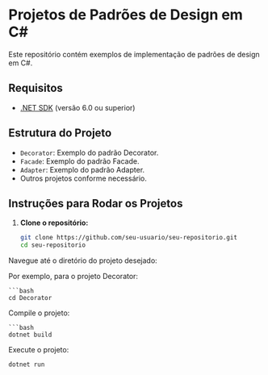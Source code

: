 # Projetos de Padrões de Design em C#

Este repositório contém exemplos de implementação de padrões de design em C#.

## Requisitos

- [.NET SDK](https://dotnet.microsoft.com/download) (versão 6.0 ou superior)

## Estrutura do Projeto

- `Decorator`: Exemplo do padrão Decorator.
- `Facade`: Exemplo do padrão Facade.
- `Adapter`: Exemplo do padrão Adapter.
- Outros projetos conforme necessário.

## Instruções para Rodar os Projetos

1. **Clone o repositório:**

   ```bash
   git clone https://github.com/seu-usuario/seu-repositorio.git
   cd seu-repositorio
Navegue até o diretório do projeto desejado:

Por exemplo, para o projeto Decorator:

    ```bash
    cd Decorator 
    
Compile o projeto:

    ```bash
    dotnet build
    
Execute o projeto:

```bash
dotnet run
